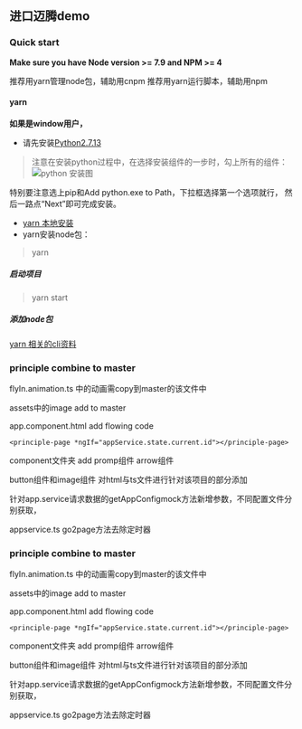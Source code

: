 ## 进口迈腾demo
### Quick start
**Make sure you have Node version  >= 7.9  and NPM >= 4**


推荐用yarn管理node包，辅助用cnpm
推荐用yarn运行脚本，辅助用npm
#### yarn 
**如果是window用户，**

- 请先安装[Python2.7.13](https://www.python.org/getit/)
> 注意在安装python过程中，在选择安装组件的一步时，勾上所有的组件：
 ![python 安装图](http://www.liaoxuefeng.com/files/attachments/0014222393965540081463bf8a9499094bdda24b6fdf2d6000)
 
 特别要注意选上pip和Add python.exe to Path，下拉框选择第一个选项就行，
 然后一路点“Next”即可完成安装。
- [yarn 本地安装](https://yarnpkg.com/zh-Hans/docs/install#windows-tab)
- yarn安装node包： 
> yarn

##### 启动项目

> yarn start

##### 添加node包
[yarn 相关的cli资料](https://yarnpkg.com/zh-Hans/docs/cli/)


### principle  combine to master

flyIn.animation.ts 中的动画需copy到master的该文件中

assets中的image add to master 

app.component.html add  flowing code
```
<principle-page *ngIf="appService.state.current.id"></principle-page>

```
component文件夹 add  promp组件  arrow组件

button组件和image组件   对html与ts文件进行针对该项目的部分添加

针对app.service请求数据的getAppConfigmock方法新增参数，不同配置文件分别获取，

appservice.ts  go2page方法去除定时器





### principle  combine to master

flyIn.animation.ts 中的动画需copy到master的该文件中

assets中的image add to master 

app.component.html add  flowing code
```
<principle-page *ngIf="appService.state.current.id"></principle-page>

```
component文件夹 add  promp组件  arrow组件

button组件和image组件   对html与ts文件进行针对该项目的部分添加

针对app.service请求数据的getAppConfigmock方法新增参数，不同配置文件分别获取，

appservice.ts  go2page方法去除定时器






